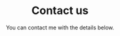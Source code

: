 ---
templateKey: 'contact-page'
path: /contact
title: Contact us
heading: Get in touch
subtitle: You can contact me with the details below.
email: penny@pennypace.photography
phone: 847-506-2432
address: 3255 Thomas Street, Arlington Heights, IL 60004
---